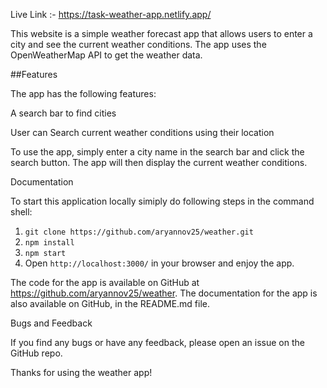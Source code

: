 Live Link :-  https://task-weather-app.netlify.app/

This website is a simple weather forecast app that allows users to enter a city and see the current weather conditions. The app uses the OpenWeatherMap API to get the weather data.

##Features

The app has the following features:

A search bar to find cities

User can Search current weather conditions using their location

To use the app, simply enter a city name in the search bar and click the search button. The app will then display the current weather conditions.

Documentation

To start this application locally simiply do following steps in the command shell:

1. ```git clone https://github.com/aryannov25/weather.git```
2. ```npm install```
3. ```npm start```
4. Open ```http://localhost:3000/``` in your browser and enjoy the app.

The code for the app is available on GitHub at https://github.com/aryannov25/weather. The documentation for the app is also available on GitHub, in the README.md file.

Bugs and Feedback

If you find any bugs or have any feedback, please open an issue on the GitHub repo.

Thanks for using the weather app!
